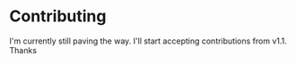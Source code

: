 # Contributing
I'm currently still paving the way. I'll start accepting contributions from v1.1. Thanks
